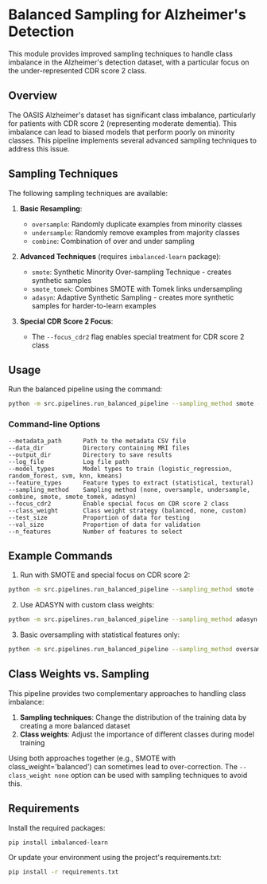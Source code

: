 # Balanced Sampling for Alzheimer's Detection

This module provides improved sampling techniques to handle class imbalance in the Alzheimer's detection dataset, with a particular focus on the under-represented CDR score 2 class.

## Overview

The OASIS Alzheimer's dataset has significant class imbalance, particularly for patients with CDR score 2 (representing moderate dementia). This imbalance can lead to biased models that perform poorly on minority classes. This pipeline implements several advanced sampling techniques to address this issue.

## Sampling Techniques

The following sampling techniques are available:

1. **Basic Resampling**:
   - `oversample`: Randomly duplicate examples from minority classes
   - `undersample`: Randomly remove examples from majority classes
   - `combine`: Combination of over and under sampling

2. **Advanced Techniques** (requires `imbalanced-learn` package):
   - `smote`: Synthetic Minority Over-sampling Technique - creates synthetic samples
   - `smote_tomek`: Combines SMOTE with Tomek links undersampling
   - `adasyn`: Adaptive Synthetic Sampling - creates more synthetic samples for harder-to-learn examples

3. **Special CDR Score 2 Focus**:
   - The `--focus_cdr2` flag enables special treatment for CDR score 2 class

## Usage

Run the balanced pipeline using the command:

```bash
python -m src.pipelines.run_balanced_pipeline --sampling_method smote --focus_cdr2
```

### Command-line Options

```
--metadata_path      Path to the metadata CSV file
--data_dir           Directory containing MRI files
--output_dir         Directory to save results
--log_file           Log file path
--model_types        Model types to train (logistic_regression, random_forest, svm, knn, kmeans)
--feature_types      Feature types to extract (statistical, textural)
--sampling_method    Sampling method (none, oversample, undersample, combine, smote, smote_tomek, adasyn)
--focus_cdr2         Enable special focus on CDR score 2 class
--class_weight       Class weight strategy (balanced, none, custom)
--test_size          Proportion of data for testing
--val_size           Proportion of data for validation
--n_features         Number of features to select
```

## Example Commands

1. Run with SMOTE and special focus on CDR score 2:
```bash
python -m src.pipelines.run_balanced_pipeline --sampling_method smote --focus_cdr2
```

2. Use ADASYN with custom class weights:
```bash
python -m src.pipelines.run_balanced_pipeline --sampling_method adasyn --class_weight custom
```

3. Basic oversampling with statistical features only:
```bash
python -m src.pipelines.run_balanced_pipeline --sampling_method oversample --feature_types statistical
```

## Class Weights vs. Sampling

This pipeline provides two complementary approaches to handling class imbalance:

1. **Sampling techniques**: Change the distribution of the training data by creating a more balanced dataset
2. **Class weights**: Adjust the importance of different classes during model training

Using both approaches together (e.g., SMOTE with class_weight='balanced') can sometimes lead to over-correction. The `--class_weight none` option can be used with sampling techniques to avoid this.

## Requirements

Install the required packages:

```bash
pip install imbalanced-learn
```

Or update your environment using the project's requirements.txt:

```bash
pip install -r requirements.txt
``` 